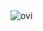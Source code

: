 <img src="https://github-readme-stats.vercel.app/api/top-langs?username=simasrazinskas&show_icons=true&locale=en&layout=compact&theme=chartreuse-dark" alt="ovi" />
